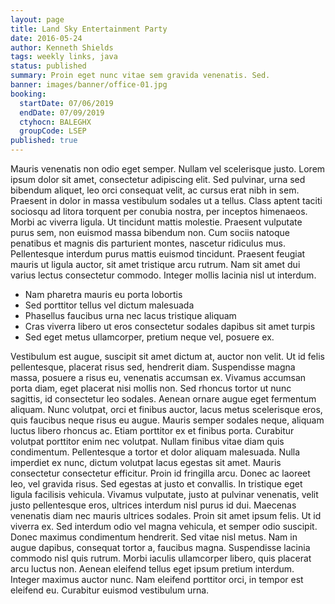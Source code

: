 ```yaml
---
layout: page
title: Land Sky Entertainment Party
date: 2016-05-24
author: Kenneth Shields
tags: weekly links, java
status: published
summary: Proin eget nunc vitae sem gravida venenatis. Sed.
banner: images/banner/office-01.jpg
booking:
  startDate: 07/06/2019
  endDate: 07/09/2019
  ctyhocn: BALEGHX
  groupCode: LSEP
published: true
---
```

Mauris venenatis non odio eget semper. Nullam vel scelerisque justo. Lorem ipsum dolor sit amet, consectetur adipiscing elit. Sed pulvinar, urna sed bibendum aliquet, leo orci consequat velit, ac cursus erat nibh in sem. Praesent in dolor in massa vestibulum sodales ut a tellus. Class aptent taciti sociosqu ad litora torquent per conubia nostra, per inceptos himenaeos. Morbi ac viverra ligula. Ut tincidunt mattis molestie. Praesent vulputate purus sem, non euismod massa bibendum non. Cum sociis natoque penatibus et magnis dis parturient montes, nascetur ridiculus mus. Pellentesque interdum purus mattis euismod tincidunt. Praesent feugiat mauris ut ligula auctor, sit amet tristique arcu rutrum. Nam sit amet dui varius lectus consectetur commodo. Integer mollis lacinia nisl ut interdum.

* Nam pharetra mauris eu porta lobortis
* Sed porttitor tellus vel dictum malesuada
* Phasellus faucibus urna nec lacus tristique aliquam
* Cras viverra libero ut eros consectetur sodales dapibus sit amet turpis
* Sed eget metus ullamcorper, pretium neque vel, posuere ex.

Vestibulum est augue, suscipit sit amet dictum at, auctor non velit. Ut id felis pellentesque, placerat risus sed, hendrerit diam. Suspendisse magna massa, posuere a risus eu, venenatis accumsan ex. Vivamus accumsan porta diam, eget placerat nisi mollis non. Sed rhoncus tortor ut nunc sagittis, id consectetur leo sodales. Aenean ornare augue eget fermentum aliquam. Nunc volutpat, orci et finibus auctor, lacus metus scelerisque eros, quis faucibus neque risus eu augue. Mauris semper sodales neque, aliquam luctus libero rhoncus ac. Etiam porttitor ex et finibus porta. Curabitur volutpat porttitor enim nec volutpat. Nullam finibus vitae diam quis condimentum. Pellentesque a tortor et dolor aliquam malesuada. Nulla imperdiet ex nunc, dictum volutpat lacus egestas sit amet. Mauris consectetur consectetur efficitur. Proin id fringilla arcu. Donec ac laoreet leo, vel gravida risus.
Sed egestas at justo et convallis. In tristique eget ligula facilisis vehicula. Vivamus vulputate, justo at pulvinar venenatis, velit justo pellentesque eros, ultrices interdum nisl purus id dui. Maecenas venenatis diam nec mauris ultrices sodales. Proin sit amet ipsum felis. Ut id viverra ex. Sed interdum odio vel magna vehicula, et semper odio suscipit. Donec maximus condimentum hendrerit. Sed vitae nisl metus. Nam in augue dapibus, consequat tortor a, faucibus magna. Suspendisse lacinia commodo nisl quis rutrum. Morbi iaculis ullamcorper libero, quis placerat arcu luctus non. Aenean eleifend tellus eget ipsum pretium interdum. Integer maximus auctor nunc. Nam eleifend porttitor orci, in tempor est eleifend eu. Curabitur euismod vestibulum urna.
